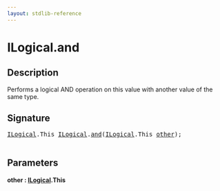 ```yaml
---
layout: stdlib-reference
---
```


# ILogical\.and

## Description

Performs a logical AND operation on this value with another value of the same type.




## Signature 

<pre>
<a href="../index.html" class="code_type">ILogical</a>.<span class="code_keyword">This</span> <a href="../index.html" class="code_type">ILogical</a>.<a href=".html">and</a>(<a href="../index.html" class="code_type">ILogical</a>.<span class="code_keyword">This</span> <a href=".html#decl-other" class="code_param">other</a>);

</pre>

## Parameters

####  <a id="decl-other"></a>other  : [ILogical](../index.html)\.This

